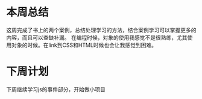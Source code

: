 # 本周总结
这周完成了书上的两个案例，总结处理学习的方法，结合案例学习可以掌握更多的内容，而且可以查缺补漏。
在编程时候，对象的使用我感觉不是很熟练，尤其使用对象的时候。在link到CSS和HTML时候也会让我感觉到困难。
# 下周计划
下周继续学习js的事件部分，开始做小项目
